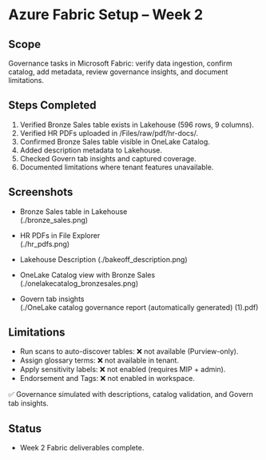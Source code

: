 # Azure Fabric Setup – Week 2

## Scope
Governance tasks in Microsoft Fabric: verify data ingestion, confirm catalog, add metadata, review governance insights, and document limitations.

## Steps Completed
1. Verified Bronze Sales table exists in Lakehouse (596 rows, 9 columns).
2. Verified HR PDFs uploaded in /Files/raw/pdf/hr-docs/.
3. Confirmed Bronze Sales table visible in OneLake Catalog.
4. Added description metadata to Lakehouse.
5. Checked Govern tab insights and captured coverage.
6. Documented limitations where tenant features unavailable.

## Screenshots
- Bronze Sales table in Lakehouse  
(./bronze_sales.png)

- HR PDFs in File Explorer  
(./hr_pdfs.png)

- Lakehouse Description
(./bakeoff_description.png)

- OneLake Catalog view with Bronze Sales  
(./onelakecatalog_bronzesales.png)

- Govern tab insights  
(./OneLake catalog governance report (automatically generated) (1).pdf)

## Limitations
- Run scans to auto-discover tables: ❌ not available (Purview-only).
- Assign glossary terms: ❌ not available in tenant.
- Apply sensitivity labels: ❌ not enabled (requires MIP + admin).
- Endorsement and Tags: ❌ not enabled in workspace.

✅ Governance simulated with descriptions, catalog validation, and Govern tab insights.

## Status
- Week 2 Fabric deliverables complete.
